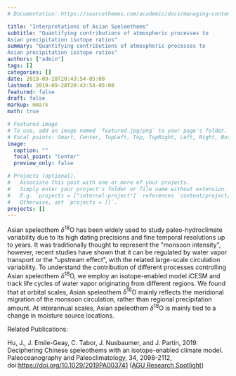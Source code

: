 ```yaml
---
# Documentation: https://sourcethemes.com/academic/docs/managing-content/

title: "Interpretations of Asian Speleothems"
subtitle: "Quantifying contributions of atmospheric processes to
Asian precipitation isotope ratios"
summary: "Quantifying contributions of atmospheric processes to
Asian precipitation isotope ratios"
authors: ["admin"]
tags: []
categories: []
date: 2019-09-28T20:43:54-05:00
lastmod: 2019-09-28T20:43:54-05:00
featured: false
draft: false
markup: mmark
math: true

# Featured image
# To use, add an image named `featured.jpg/png` to your page's folder.
# Focal points: Smart, Center, TopLeft, Top, TopRight, Left, Right, BottomLeft, Bottom, BottomRight.
image:
  caption: ""
  focal_point: "Center"
  preview_only: false

# Projects (optional).
#   Associate this post with one or more of your projects.
#   Simply enter your project's folder or file name without extension.
#   E.g. `projects = ["internal-project"]` references `content/project/deep-learning/index.md`.
#   Otherwise, set `projects = []`.
projects: []
---
```

Asian speleothem $\delta^{18}$O has been widely used to study paleo-hydroclimate
variability due to its high dating precisions and fine temporal resolutions up
to years. It was traditionally thought to represent the "monsoon intensity",
however, recent studies have shown that it can be regulated by water vapor
transport or the "upstream effect", with the related large-scale circulation
variability. To understand the contribution of different processes controlling
Asian speleothem $\delta^{18}$O, we employ an isotope-enabled model iCESM and track life
cycles of water vapor originating from different regions. We found that at
orbital scales, Asian speleothem $\delta^{18}$O mainly reflects the meridional migration
of the monsoon circulation, rather than regional precipitation amount. At
interannual scales, Asian speleothem $\delta^{18}$O is mainly tied to a change in
moisture source locations.

Related Publications:

Hu, J., J. Emile-Geay, C. Tabor, J. Nusbaumer, and J. Partin, 2019: Deciphering Chinese speleothems with an isotope-enabled climate model. Paleoceanography and Paleoclimatology, 34, 2098-2112, doi:https://doi.org/10.1029/2019PA003741 ([AGU Research Spotlight](https://eos.org/research-spotlights/how-to-read-atmospheric-history-written-in-flowstones))
